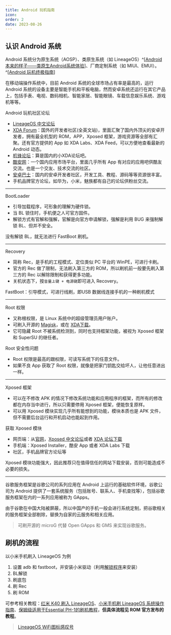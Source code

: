 ```yaml
---
title: Android 玩机指南
icon: 
order: 2
date: 2023-08-26
---
```


## 认识 Android 系统

Android 系统分为原生系统（AOSP）、类原生系统（如 LineageOS）^[[Android本来的样子——类原生Android系统体验](https://www.bilibili.com/read/cv16393669)]、厂商定制系统（如 MIUI、EMUI）。^[[Android 玩机终极指南](https://sspai.com/post/43338)]

在移动端操作系统中，目前 Android 系统的全球市场占有率是最高的，运行 Android 系统的设备主要是智能手机和平板电脑，然而安卓系统还运行在其它产品上，包括手表、电视、数码相机、智能家居、智能眼镜、车载信息娱乐系统、游戏机等等。

Android 玩机社区论坛

- [LineageOS 中文论坛](https://www.lineageos.org.cn/)
- [XDA Forum](https://www.xda-developers.com/)：国外的开发者社区(全英文站)，里面汇聚了国内外顶尖的安卓开发者，拥有最全机型的 ROM，APP，Xposed 框架，游戏资源等全部有汇聚。还有官方提供的 App 如 XDA Labs、XDA Feed，可以方便地查看最新的 Android 动态。
- [机锋论坛](http://bbs.gfan.com/)：算是国内的小XDA论坛吧。
- [酷安网](https://www.coolapk.com/)：一个国内应用市场平台，里面几乎所有 App 有对应的应用吧供酷友交流。也是一个交友、技术交流的社区。
- [安卓巴士](http://www.apkbus.com/)：国内的安卓开发者社区，开发工具、教程、源码等等资源很丰富。
- 手机品牌官方论坛，如华为，小米，魅族都有自己的论坛供粉丝交流。

---

BootLoader

- 引导加载程序，可形象的理解为硬件锁。
- 当 BL 锁住时，手机便之人可官方固件。
- 解锁方式有官解和强解，官解是向官方申请解锁，强解是利用 BUG 来强制解锁 BL、但并不安全。

没有解锁 BL，就无法进行 FastBoot 刷机。

---

Recovery

- 简称 Rec，是手机的工程模式、定位类似 PC 平台的 WinPE，可进行卡刷。
- 官方的 Rec 做了限制，无法刷入第三方的 ROM，所以刷机前一般要先刷入第三方的 Rec 以解除限制和获得更多功能。
- 关机状态下，按`音量上键 + 电源键`即可进入 Recovery。

FastBoot：引导模式，可进行线刷，即USB 数据线连接手机的一种刷机模式

---

Root 权限

- 又称根权限，是 Linux 系统中的超级管理员用户账户。
- 可刷入开源的 [Magisk](https://magiskmanager.com/)，或在 [XDA下载](https://forum.xda-developers.com/apps/magisk)。
- 它可隐藏 Root 不被系统检测到，同时也支持框架功能，被视为 Xposed 框架和 SuperSU 的继任者。

Root 安全性问题

- Root 权限是最高的跟权限，可读写系统下的任意文件。
- 如果不良 App 获取了 Root 权限，就像是把家门钥匙交给坏人，让他任意进出一样。

---

Xposed 框架

- 可以在不修改 APK 的情况下修改系统功能和应用程序的框架，而所有的修改都在内存当中进行，所以只需要停用 Xposed 框架，便能恢复原样。
- 可以用 Xposed 模块实现几乎所有能想到的功能，模块本质也是 APK 文件，但不需要后台运行和开机启动也能起到作用。

获取 Xposed 模块

- 网页端：从[官网](http://repo.xposed.info/module-overview)，[Xposed 中文论坛](http://xposed.appkg.com/category/modules)或者 [XDA 论坛下载](https://forum.xda-developers.com/xposed/modules)
- 手机端：Xposed Installer，酷安 App 或者 XDA Labs 下载
- 社区，手机品牌官方论坛等

Xposed 模块功能强大，因此推荐只在值得信任的网站下载安装，否则可能造成不必要的损失。

---

谷歌服务框架是谷歌公司的系列应用在 Android 上运行的基础软件环境，谷歌公司为 Android 提供了一套系统服务（包括账号、联系人、手机查找等），包括谷歌服务框架在内的一系列应用被称为 GApps。

由于谷歌在中国大陆被屏蔽，所以中国产的手机一般会进行系统定制，把谷歌相关的服务框架全部剔除，替换为自家的云服务和相关应用。

>可刷开源的 microG 代替 Open GApps 和 GMS 来实现谷歌服务。

## 刷机的流程

以小米手机刷入 LineageOS 为例

1. 设置 adb 和 fastboot，并安装小米驱动（利用[解锁程序](https://www.miui.com/unlock/index.html)来安装）
2. BL解锁
3. 刷底包
4. 刷 Rec
5. 刷 ROM

可参考相关教程：[红米 K40 刷入 LineageOS](https://wiki.lineageos.org/devices/alioth/install/variant2)、[小米手机刷 LineageOS 系统操作指南](https://miuiver.com/install-lineageos-on-xiaomi/)、[保姆级适用于Essential PH-1的刷机教程](https://www.bilibili.com/read/cv16642433)，**但具体流程见 ROM 官方发布的教程**。

> [LineageOS WiFi图标感叹号](https://miuiver.com/change-generate_204/)
